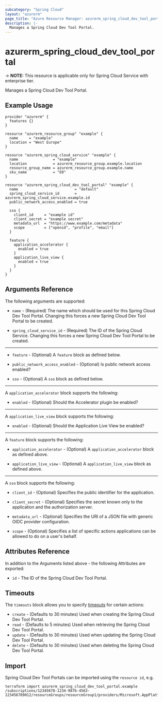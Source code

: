 ```yaml
---
subcategory: "Spring Cloud"
layout: "azurerm"
page_title: "Azure Resource Manager: azurerm_spring_cloud_dev_tool_portal"
description: |-
  Manages a Spring Cloud Dev Tool Portal.
---
```


# azurerm_spring_cloud_dev_tool_portal

-> **NOTE:** This resource is applicable only for Spring Cloud Service with enterprise tier.

Manages a Spring Cloud Dev Tool Portal.

## Example Usage

```hcl
provider "azurerm" {
  features {}
}

resource "azurerm_resource_group" "example" {
  name     = "example"
  location = "West Europe"
}

resource "azurerm_spring_cloud_service" "example" {
  name                = "example"
  location            = azurerm_resource_group.example.location
  resource_group_name = azurerm_resource_group.example.name
  sku_name            = "E0"
}

resource "azurerm_spring_cloud_dev_tool_portal" "example" {
  name                          = "default"
  spring_cloud_service_id       = azurerm_spring_cloud_service.example.id
  public_network_access_enabled = true

  sso {
    client_id     = "example id"
    client_secret = "example secret"
    metadata_url  = "https://www.example.com/metadata"
    scope         = ["openid", "profile", "email"]
  }

  feature {
    application_accelerator {
      enabled = true
    }
    application_live_view {
      enabled = true
    }
  }
}
```

## Arguments Reference

The following arguments are supported:

* `name` - (Required) The name which should be used for this Spring Cloud Dev Tool Portal. Changing this forces a new Spring Cloud Dev Tool Portal to be created.

* `spring_cloud_service_id` - (Required) The ID of the Spring Cloud Service. Changing this forces a new Spring Cloud Dev Tool Portal to be created.

---

* `feature` - (Optional) A `feature` block as defined below.

* `public_network_access_enabled` - (Optional) Is public network access enabled?

* `sso` - (Optional) A `sso` block as defined below.

---

A `application_accelerator` block supports the following:

* `enabled` - (Optional) Should the Accelerator plugin be enabled?

---

A `application_live_view` block supports the following:

* `enabled` - (Optional) Should the Application Live View be enabled?

---

A `feature` block supports the following:

* `application_accelerator` - (Optional) A `application_accelerator` block as defined above.

* `application_live_view` - (Optional) A `application_live_view` block as defined above.

---

A `sso` block supports the following:

* `client_id` - (Optional) Specifies the public identifier for the application.

* `client_secret` - (Optional) Specifies the secret known only to the application and the authorization server.

* `metadata_url` - (Optional) Specifies the URI of a JSON file with generic OIDC provider configuration.

* `scope` - (Optional) Specifies a list of specific actions applications can be allowed to do on a user's behalf.

## Attributes Reference

In addition to the Arguments listed above - the following Attributes are exported: 

* `id` - The ID of the Spring Cloud Dev Tool Portal.

## Timeouts

The `timeouts` block allows you to specify [timeouts](https://www.terraform.io/language/resources/syntax#operation-timeouts) for certain actions:

* `create` - (Defaults to 30 minutes) Used when creating the Spring Cloud Dev Tool Portal.
* `read` - (Defaults to 5 minutes) Used when retrieving the Spring Cloud Dev Tool Portal.
* `update` - (Defaults to 30 minutes) Used when updating the Spring Cloud Dev Tool Portal.
* `delete` - (Defaults to 30 minutes) Used when deleting the Spring Cloud Dev Tool Portal.

## Import

Spring Cloud Dev Tool Portals can be imported using the `resource id`, e.g.

```shell
terraform import azurerm_spring_cloud_dev_tool_portal.example /subscriptions/12345678-1234-9876-4563-123456789012/resourceGroups/resourceGroup1/providers/Microsoft.AppPlatform/Spring/service1/DevToolPortals/default
```
